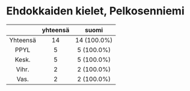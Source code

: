 # Ehdokkaiden kielet, Pelkosenniemi

| |yhteensä|suomi|
|:---:|:---:|:---:|
|Yhteensä|14|14 (100.0%)|
|PPYL|5|5 (100.0%)|
|Kesk.|5|5 (100.0%)|
|Vihr.|2|2 (100.0%)|
|Vas.|2|2 (100.0%)|

